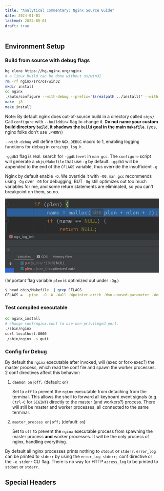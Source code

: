 ```yaml
---
title: "Analytical Commentary: Nginx Source Guide"
date: 2024-01-01
lastmod: 2024-05-01
draft: true
---
```


## Environment Setup

### Build from source with debug flags

```bash
hg clone https://hg.nginx.org/nginx
# a linux build can be done without os/win32
rm -rf nginx/src/os/win32
mkdir install
cd nginx
./auto/configure --with-debug --prefix="$(realpath ../install)" --with-cc-opt='-ggdb3 -O0'
make -j8
make install
```

Note: By default nginx does out-of-source build in a directory called `objs/`. Call `configure` with `--builddir=` flag to change it. **Do not name your custom build directory `build`, it shadows the `build` goal in the main `Makefile`.** (yes, nginx folks don't use `.PHONY`)

`--with-debug` will define the `NGX_DEBUG` macro to 1, enabling logging functions for debug in `core/ngx_log.h`.

`-ggdb3` flag is real: search for `-ggdblevel` in `man gcc`. The `configure` script will generate a `objs/Makefile` that use `-g` by default. `-ggdb3` will be appended to the end of the `CFLAGS` variable, thus override the insufficient `-g`:

Nginx by default enable `-O`. We override it with `-O0`. `man gcc` recommends using `-Og` over `-O0` for debugging, BUT `-Og` still optimizes out too much variables for me, and some return statements are eliminated, so you can't breakpoint on them, so no.

![foo](plen.png)

(Important flag variable `plen` is optimized out under `-Og`.)

```bash
$ head objs/Makefile  | grep CFLAGS
CFLAGS =  -pipe  -O -W -Wall -Wpointer-arith -Wno-unused-parameter -Werror -g -ggdb3 -O0
```

### Test compiled executable

```bash
cd nginx_install
# change conf/nginx.conf to use non-privileged port.
./sbin/nginx
curl localhost:8000
./sbin/nginx -s quit
```


### Config for Debug

By default the `nginx` executable after invoked, will (exec or fork-exec?) the master process, which read the conf file and spawn the worker processes. 2 conf directives affect this behavior:

1. `daemon on|off;` (default: `on`)
    
    Set to `off` to prevent the `nginx` executable from detaching from the terminal. This allows the shell to forward all keyboard event signals (e.g. `Ctrl-C` for `SIGINT`) directly to the master (and workers?) process. There will still be master and worker processes, all connected to the same terminal.

2. `master_process on|off;` (default: `on`)

    Set to `off` to prevent the `nginx` executable process from spawning the master process **and** worker processes. It will be the only process of nginx, handling everything.

By default all nginx processes prints nothing to `stdout` or `stderr`. `error_log` can be printed to `stderr` by using the `error_log stderr;` conf directive or the `-e stderr` CLI flag. There is no way for HTTP `access_log` to be printed to `stdout` or `stderr`.

Special Headers
--------------
